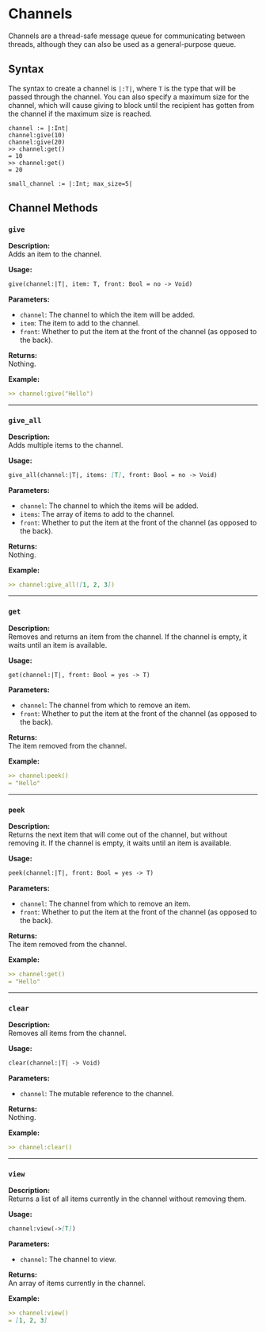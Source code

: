 # Channels

Channels are a thread-safe message queue for communicating between threads,
although they can also be used as a general-purpose queue.

## Syntax

The syntax to create a channel is `|:T|`, where `T` is the type that will be
passed through the channel. You can also specify a maximum size for the
channel, which will cause giving to block until the recipient has gotten from
the channel if the maximum size is reached.

```tomo
channel := |:Int|
channel:give(10)
channel:give(20)
>> channel:get()
= 10
>> channel:get()
= 20

small_channel := |:Int; max_size=5|
```

## Channel Methods

### `give`

**Description:**  
Adds an item to the channel.

**Usage:**  
```markdown
give(channel:|T|, item: T, front: Bool = no -> Void)
```

**Parameters:**

- `channel`: The channel to which the item will be added.
- `item`: The item to add to the channel.
- `front`: Whether to put the item at the front of the channel (as opposed to the back).

**Returns:**  
Nothing.

**Example:**  
```markdown
>> channel:give("Hello")
```

---

### `give_all`

**Description:**  
Adds multiple items to the channel.

**Usage:**  
```markdown
give_all(channel:|T|, items: [T], front: Bool = no -> Void)
```

**Parameters:**

- `channel`: The channel to which the items will be added.
- `items`: The array of items to add to the channel.
- `front`: Whether to put the item at the front of the channel (as opposed to the back).

**Returns:**  
Nothing.

**Example:**  
```markdown
>> channel:give_all([1, 2, 3])
```

---

### `get`

**Description:**  
Removes and returns an item from the channel. If the channel is empty, it waits until an item is available.

**Usage:**  
```markdown
get(channel:|T|, front: Bool = yes -> T)
```

**Parameters:**

- `channel`: The channel from which to remove an item.
- `front`: Whether to put the item at the front of the channel (as opposed to the back).

**Returns:**  
The item removed from the channel.

**Example:**  
```markdown
>> channel:peek()
= "Hello"
```

---

### `peek`

**Description:**  
Returns the next item that will come out of the channel, but without removing
it. If the channel is empty, it waits until an item is available.

**Usage:**  
```markdown
peek(channel:|T|, front: Bool = yes -> T)
```

**Parameters:**

- `channel`: The channel from which to remove an item.
- `front`: Whether to put the item at the front of the channel (as opposed to the back).

**Returns:**  
The item removed from the channel.

**Example:**  
```markdown
>> channel:get()
= "Hello"
```

---

### `clear`

**Description:**  
Removes all items from the channel.

**Usage:**  
```markdown
clear(channel:|T| -> Void)
```

**Parameters:**

- `channel`: The mutable reference to the channel.

**Returns:**  
Nothing.

**Example:**  
```markdown
>> channel:clear()
```

---

### `view`

**Description:**  
Returns a list of all items currently in the channel without removing them.

**Usage:**  
```markdown
channel:view(->[T])
```

**Parameters:**

- `channel`: The channel to view.

**Returns:**  
An array of items currently in the channel.

**Example:**  
```markdown
>> channel:view()
= [1, 2, 3]
```

